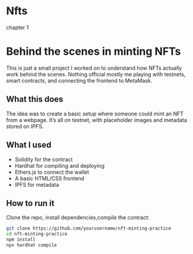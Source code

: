 # Nfts
chapter 1
# Behind the scenes in minting NFTs

This is just a small project I worked on to understand how NFTs actually work behind the scenes. Nothing official mostly me playing with testnets, smart contracts, and connecting the frontend to MetaMask.

## What this does

The idea was to create a basic setup where someone could mint an NFT from a webpage. It’s all on testnet, with placeholder images and metadata stored on IPFS.

## What I used

- Solidity for the contract
- Hardhat for compiling and deploying
- Ethers.js to connect the wallet
- A basic HTML/CSS frontend
- IPFS for metadata

## How to run it

Clone the repo, install dependencies,compile the contract:

```bash
git clone https://github.com/yourusername/nft-minting-practice
cd nft-minting-practice
npm install
npx hardhat compile
